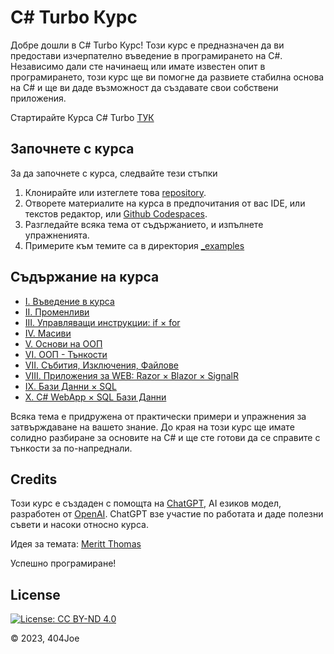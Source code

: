 # C# Turbo Курс

Добре дошли в C# Turbo Курс! Този курс е предназначен да ви предостави изчерпателно въведение в програмирането на C#. Независимо дали сте начинаещ или имате известен опит в програмирането, този курс ще ви помогне да развиете стабилна основа на C# и ще ви даде възможност да създавате свои собствени приложения.

Стартирайте Курса C# Turbo [ТУК](https://404joe.github.io/csharp/bg)

## Започнете с курса

За да започнете с курса, следвайте тези стъпки

1. Клонирайте или изтеглете това [repository](https://github.com/404joe/csharp/archive/refs/heads/master.zip).
2. Отворете материалите на курса в предпочитания от вас IDE, или текстов редактор, или [Github Codespaces](https://github.com/codespaces).
3. Разгледайте всяка тема от съдържанието, и изпълнете упражненията.
4. Примерите към темите са в директория [_examples](https://github.com/404joe/csharp/tree/master/_examples)

## Съдържание на курса

- [I. Въведение в курса](https://404joe.github.io/csharp/bg/#I)
- [II. Променливи](https://404joe.github.io/csharp/bg/#II)
- [III. Управляващи инструкции: if × for](https://404joe.github.io/csharp/bg/#III)
- [IV. Масиви](https://404joe.github.io/csharp/bg/#IV)
- [V. Основи на ООП](https://404joe.github.io/csharp/bg/#V)
- [VI. ООП - Тънкости](https://404joe.github.io/csharp/bg/#VI)
- [VII. Събития, Изключения, Файлове](https://404joe.github.io/csharp/bg/#VII)
- [VIII. Приложения за WEB: Razor × Blazor × SignalR](https://404joe.github.io/csharp/bg/#VIII)
- [IX. Бази Данни × SQL](https://404joe.github.io/csharp/bg/#IX)
- [X. C# WebApp × SQL Бази Данни](https://404joe.github.io/csharp/bg/#X)

Всяка тема е придружена от практически примери и упражнения за затвърждаване на вашето знание. До края на този курс ще имате солидно разбиране за основите на C# и ще сте готови да се справите с тънкости за по-напреднали.

## Credits

Този курс е създаден с помощта на [ChatGPT](https://chat.openai.com/), AI езиков модел, разработен от [OpenAI](https://openai.com/). ChatGPT взе участие по работата и даде полезни съвети и насоки относно курса.

Идея за темата: [Meritt Thomas](https://4kwallpapers.com/technology/windows-10-dark-blue-5k-8k-733.html)

Успешно програмиране!

## License

[![License: CC BY-ND 4.0](https://img.shields.io/badge/License-CC%20BY--ND-lightgrey.svg)](https://creativecommons.org/licenses/by-nd/4.0/)

© 2023, 404Joe